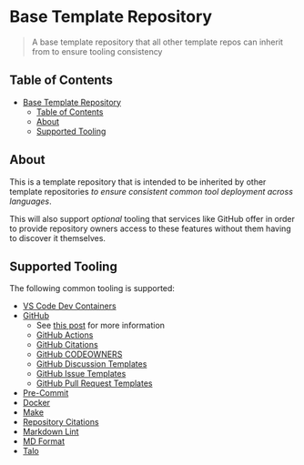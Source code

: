 # Base Template Repository

> A base template repository that all other template repos can inherit from to
> ensure tooling consistency

## Table of Contents

- [Base Template Repository](#base-template-repository)
  - [Table of Contents](#table-of-contents)
  - [About](#about)
  - [Supported Tooling](#supported-tooling)

## About

This is a template repository that is intended to be inherited by other template
repositories *to ensure consistent common tool deployment across languages*.

This will also support *optional* tooling that services like GitHub offer in
order to provide repository owners access to these features without them having
to discover it themselves.

## Supported Tooling

The following common tooling is supported:

- [VS Code Dev Containers](.devcontainer/devcontainer.json)
- [GitHub](.github/)
  - See
    [this post](https://docs.github.com/en/communities/setting-up-your-project-for-healthy-contributions/creating-a-default-community-health-file)
    for more information
  - [GitHub Actions](.github/actions/)
  - [GitHub Citations](.github/)
  - [GitHub CODEOWNERS](.github/CODEOWNERS)
  - [GitHub Discussion Templates](.github/DISCUSSION_TEMPLATE/)
  - [GitHub Issue Templates](.github/ISSUE_TEMPLATE/)
  - [GitHub Pull Request Templates](.github/PULL_REQUEST_TEMPLATE/)
- [Pre-Commit](.pre-commit-config.yaml)
- [Docker](Dockerfile)
- [Make](Makefile)
- [Repository Citations](CITATION.cff)
- [Markdown Lint](.markdownlint.json)
- [MD Format](.mdformat.toml)
- [Talo](.talo)
